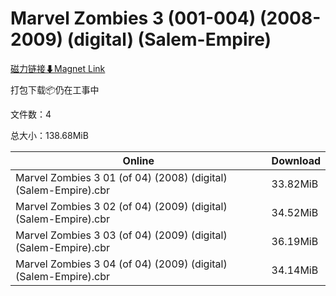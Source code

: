 # Marvel Zombies 3 (001-004) (2008-2009) (digital) (Salem-Empire)

[磁力链接⬇Magnet Link](magnet:?xt=urn:btih:cbdf5cd09d625f7e3ee956ef84717c4be80ac8dd&dn=Marvel%20Zombies%203%20%28001-004%29%20%282008-2009%29%20%28digital%29%20%28Salem-Empire%29)

打包下载📦仍在工事中

文件数：4

总大小：138.68MiB

Online | Download
--- | ---
Marvel Zombies 3 01 (of 04) (2008) (digital) (Salem-Empire).cbr | 33.82MiB
Marvel Zombies 3 02 (of 04) (2009) (digital) (Salem-Empire).cbr | 34.52MiB
Marvel Zombies 3 03 (of 04) (2009) (digital) (Salem-Empire).cbr | 36.19MiB
Marvel Zombies 3 04 (of 04) (2009) (digital) (Salem-Empire).cbr | 34.14MiB